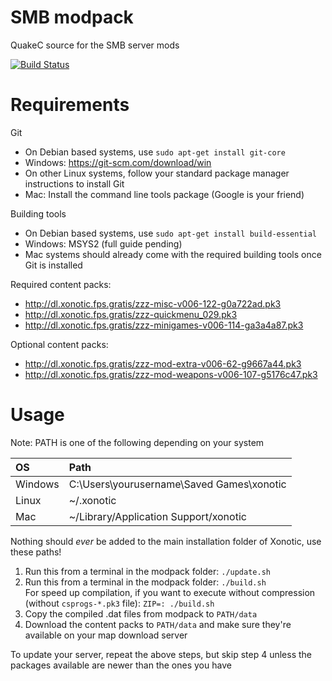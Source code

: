 SMB modpack
===========

QuakeC source for the SMB server mods

[![Build Status](https://travis-ci.org/MarioSMB/modpack.svg?branch=master)](https://travis-ci.org/MarioSMB/modpack)


Requirements
============

Git
 - On Debian based systems, use `sudo apt-get install git-core`
 - Windows: https://git-scm.com/download/win
 - On other Linux systems, follow your standard package manager instructions to install Git
 - Mac: Install the command line tools package (Google is your friend)

Building tools
 - On Debian based systems, use `sudo apt-get install build-essential`
 - Windows: MSYS2 (full guide pending)
 - Mac systems should already come with the required building tools once Git is installed
 
Required content packs:
 - http://dl.xonotic.fps.gratis/zzz-misc-v006-122-g0a722ad.pk3
 - http://dl.xonotic.fps.gratis/zzz-quickmenu_029.pk3
 - http://dl.xonotic.fps.gratis/zzz-minigames-v006-114-ga3a4a87.pk3

Optional content packs:
 - http://dl.xonotic.fps.gratis/zzz-mod-extra-v006-62-g9667a44.pk3
 - http://dl.xonotic.fps.gratis/zzz-mod-weapons-v006-107-g5176c47.pk3


Usage
=====

Note: PATH is one of the following depending on your system

|OS|Path|
|:--|:--|
|Windows|C:\Users\yourusername\Saved Games\xonotic|
|Linux|~/.xonotic|
|Mac|~/Library/Application Support/xonotic|
Nothing should *ever* be added to the main installation folder of Xonotic, use these paths!

1. Run this from a terminal in the modpack folder: `./update.sh`
2. Run this from a terminal in the modpack folder: `./build.sh` <br/>
For speed up compilation, if you want to execute without compression (without `csprogs-*.pk3` file): `ZIP=: ./build.sh`
3. Copy the compiled .dat files from modpack to `PATH/data`
4. Download the content packs to `PATH/data` and make sure they're available on your map download server

To update your server, repeat the above steps, but skip step 4 unless the packages available are newer than the ones you have
